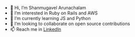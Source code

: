 - 👋 Hi, I’m Shanmugavel Arunachalam
- 👀 I’m interested in Ruby on Rails and AWS
- 🌱 I’m currently learning JS and Python
- 💞️ I’m looking to collaborate on open source contributions
- 📫 Reach me in [LinkedIn]( https://www.linkedin.com/in/iashanmugavel/)

<!---
iashanmugavel/iashanmugavel is a ✨ special ✨ repository because its `README.md` (this file) appears on your GitHub profile.
You can click the Preview link to take a look at your changes.
--->
